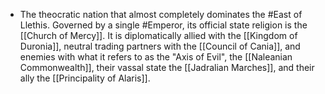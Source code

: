 - The theocratic nation that almost completely dominates the #East of Llethis. Governed by a single #Emperor, its official state religion is the [[Church of Mercy]]. It is diplomatically allied with the [[Kingdom of Duronia]], neutral trading partners with the [[Council of Cania]], and enemies with what it refers to as the "Axis of Evil", the [[Naleanian Commonwealth]], their vassal state the [[Jadralian Marches]], and their ally the [[Principality of Alaris]].